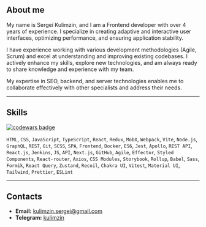 ## About me  
My name is Sergei Kulimzin, and I am a Frontend developer with over 4 years of experience. I specialize in creating adaptive and interactive user interfaces, optimizing performance, and ensuring application stability.

I have experience working with various development methodologies (Agile, Scrum) and excel at understanding and improving existing codebases. I actively enhance my skills, explore new technologies, and am always ready to share knowledge and experience with my team.

My expertise in SEO, backend, and server technologies enables me to collaborate effectively with other specialists and address their needs.

---

## Skills
<a href="https://www.codewars.com/users/kulimzin.sergei" target="_blank">
  <img src="https://www.codewars.com/users/kulimzin.sergei/badges/large" alt="codewars badge" />
</a>

`HTML`, `CSS`, `JavaScript`, `TypeScript`, `React`, `Redux`, `MobX`, `Webpack`, `Vite`, `Node.js`, `GraphQL`, `REST`, `Git`, `SCSS`, `SPA`, `Frontend`, `Docker`, `ES6`, `Jest`, `Apollo`, `REST API`, `React.js`, `Jenkins`, `JS`, `API`, `Next.js`, `GitHub`, `Agile`, `Effector`, `Styled Components`, `React-router`, `Axios`, `CSS Modules`, `Storybook`, `Rollup`, `Babel`, `Sass`, `Formik`, `React Query`, `Zustand`, `Recoil`, `Chakra UI`, `Vitest`, `Material UI`, `Tailwind`, `Prettier`, `ESLint`

---

## Contacts  
- **Email:** [kulimzin.sergei@gmail.com](mailto:kulimzin.sergei@gmail.com)
- **Telegram:** [kulimzin](https://t.me/kulimzin)
